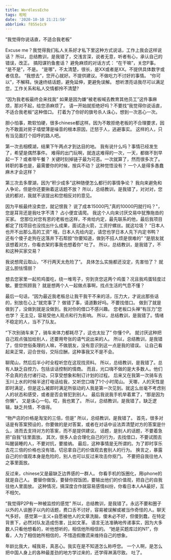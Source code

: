 ```yaml
---
title: WordlessEcho
tags: 啦啦
date: '2020-10-10 21:21:50'
abbrlink: f855e1c9
---
```

“我觉得你说话直，不适合我老板”
<!--more-->
Excuse me？我觉得我们私人关系好才私下里这种方式说话，工作上我会这样说话？
所以，总结教训，是我错了，交浅言深，说者无意，听者有心，承认自己的错误，改正。
搞阳谋钓鱼套话？
避免麻烦的对话方式：
“在干嘛”，关您P事。
“是不是”，不是。
“是哪”，不太清楚，很长，是XX或者是XX。不提供具体数字或者信息。
“我想去”，您开心就好。不提供建议。不做吃力不讨好的事情。
“你可以”，不解释。快速终结话题，避免延伸，更避免误解。
想听漂亮话我尽可以满足您，工作关系和私人交情都拎不清楚?

“因为我老板最终会来找我”
如果是因为嫌“被老板喊去教育其他员工”这件事麻烦，那对不起，给您添麻烦了。
请一开始就拒绝好吗？不要找“我觉得你说话直，不适合我老板”这种借口。
打着为了你好的旗号杀人诛心，想到一次恶心一次。

胆小怕事，欺软怕硬，很多chinese都这样。因为不敢拒绝老板的不合理要求，因为不敢面对房子墙壁薄是噪音的根本原因，迁怒于人，逃避事实。
这样的人，只有当见面打个招呼的路人吧。

第一次去相模湖，结果下午两点才到达目的地。
我有说什么吗？事情已经发生了，希望是偶然事件。
难得的出门玩啊，就连这难得的一次，一天，都做不到早起一下？或者带午餐？
关键时刻掉链子最为可恶。一次就算了，然而很多次了。转职的事也是，最需要你的时候，按兵不动？
这种觉悟没有？
一个人是得多愚蠢麻木才会这样？

第三次去多摩湖，因为“积少成多”这种随便怎么都行的事情争论？
我向来避免和人争论，但是你还要揪着这话题不放？
所以，总结教训，是我错了，对对对，您说的都对，我就不该提出和您相反对的意见。

因为平板最终没卖您，就记恨我？
说了成本15000円,"真的10000円就行吗？"，您是耳背还是我吐字不清？
占小便宜请爬。
我这个人向来讨厌交易中犹豫拖沓的买家。
您那位对您有恩的老板也这样，不肯给内定，最先联系的他，最后我项目都定了找项目也没找出什么成果，面试造火箭，工资拧螺丝。就这垃圾？
“日本人也开不出那么高的工资”
哦，日本人先给内定，请您也学日本人先下内定书鸭？
还有个傻子走狗在这落井下石帮腔“你要知道，做到不招人烦是很难的”
“是朋友就该想着对方，你看衣架的事我也想着你”
吐了。
所以，总结教训，是我错了，不和这种买家交易？

我说想爬云取山，“不行两天太危险了”。
具体怎么实施都还没定，先害怕了？
就这么胆怯懦弱？

想去您家里一起煎鸡蛋吃，绕一堆弯子，穷到贪您这两个鸡蛋？况且我鸡蛋轻度过敏。要您照顾我？
就是想两个人一起做点事啊，找点生活的气息不懂？

最后一句话，“因为最近我老板总让我干我干不来的活，压力大，才说出那些话的，别放在心上”就完事了？
做错了事，请道歉好吗。不要找借口。
做到了就是做到了，没做到就是没做到。我对你的借口不感兴趣。
您老板口头禅“有压力”您也学？
无主见，容易受他人观点和行为影响。
所以，总结教训，是我错了。情绪不稳定的人，当不了队友。

“下次别骑车来了，骑车来体力都耗尽了，这也太扯了”
你懂个P。
就讨厌这种把自己观点强加给别人，还要用夸张的语气说出来的人。
所以，总结教训，是我错了，信仰世俗条理的人嘛，不做朋友，没有意识到这一点是我的错误。
让自己看起来正常，迎合世俗，交际应酬，这种事我又不是不会。

聊爬山，然后后半小时全程听您在这现找资料。
所以，总结教训，是我错了。总有人缺乏自控力，包括谈话控制的情商。
而且，光口嗨不做的是大多数人。他们不会真的去付诸行动，只享受想象和制订计划的过程。
后来又在我第一次骑车去玉川上水的时候半途打电话给我，又听您口嗨了1个小时爬山。
天哪，人的天性是即时满足，但是这么被即时满足所驱动的人我是第一次见到。就这么丝毫不考虑别人的状态和感受，或者是否会冒犯到别人。
最后我说我手机举着累了，“那是因为你懒”。
又是诛心一句。哎，我也累了。
所以，总结教训，是我错了。缺乏逻辑，缺乏共情，不值得。

“物产店的价格是淘宝的三倍，但是”
所以，总结教训，是我错了。
首先，很多对话是有答案预设的，你要做的是对答案，或者在对话中设法弄清楚对方的答案是什么，进而去支持对方的答案，而不是提供建议。
话题，是别人的话题，不要着急把“自我”往里面放。
其次，很多人会合理化自己的行为，去找借口，不要试图去叫醒装睡的人，不要对抗，要接纳。
最后，这种事情是无所谓的。为了即时享乐去花三倍的价格也没有错。切忌拿自己的价值观去套别人的行为。
换言之，暴露自己的价值观本身是危险的，别人也可以反过来攻击你抠门。
不要把自我往他人之事里面放。

反过来，chinese又是最缺乏边界感的一群人。
你看手机的饭圈化，用iphone的就是自己人。
要替你做饭，要替你捏饭团，要输出他们的价值观，把自己的自我往他人里面放。
这种情况，搞深度合作就容易感情纠纷，你看日本人AA最好，互不相欠。

“我觉得P2P有一种被监控的感觉”
所以，总结教训，是我错了。永远不要和圈子以外的人谈圈子以内的话题，费口舌不讨好，容易被误解或被当作奇怪的人。聊天气多好。
感觉第一主义+自愿被他人的文章洗脑，傻未必不好，但傻到蠢，在特定背景下，必然对队友造成伤害，比如文革。
语言无法准确地传递事实，因为大多数人只看他想看的，听他想听的，相信他所相信的。
“她是买题库过的N1”，你看，人为了相信她所相信的，不惜造假撒谎来维持自己的想象。

年龄比我大，喊我哥，真恶心。我实在是不知道怎么称呼您。
一个人啊，是怎么把中国人身上的各种最差劲的地方学过来的，还学得淋漓尽致。
吐了。








